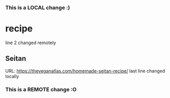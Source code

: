 ### This is a LOCAL change :)
# recipe
line 2 changed remotely
## Seitan
URL: https://theveganatlas.com/homemade-seitan-recipe/
last line changed locally
### This is a REMOTE change :O